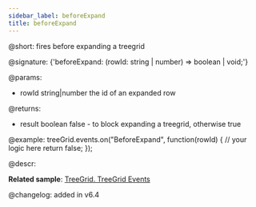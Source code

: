 ```yaml
---
sidebar_label: beforeExpand
title: beforeExpand
---          
```


@short: fires before expanding a treegrid

@signature: {'beforeExpand: (rowId: string | number) => boolean | void;'}
	
@params:
- rowId			string|number		the id of an expanded row

@returns:
- result		boolean		false - to block expanding a treegrid, otherwise true

@example:
treeGrid.events.on("BeforeExpand", function(rowId) {
    // your logic here
    return false;
});


@descr:

**Related sample**: [TreeGrid. TreeGrid Events	](https://snippet.dhtmlx.com/sgwnxshe)

@changelog: added in v6.4
